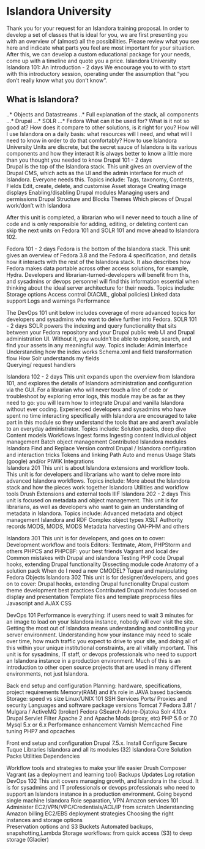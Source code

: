 # Islandora University

Thank you for your request for an Islandora training proposal. In order to develop a set of classes that is ideal for you, we are first presenting you with an overview of (almost) all the possibilities. Please review what you see here and indicate what parts you feel are most important for your situation. After this, we can develop a custom educational package for your needs, come up with a timeline and quote you a price.
Islandora University
Islandora 101: An Introduction - 2 days 
We encourage you to with to start with this introductory session, operating under the assumption that “you don’t really know what you don’t know”. 


## What is Islandora?
..* Objects and Datastreams
..* Full explanation of the stack, all components
...* Drupal
...* SOLR
...* Fedora
What can it be used for? What is it not so good at?
How does it compare to other solutions, is it right for you?
How will I use Islandora on a daily basis: what resources will I need, and what will I need to know in order to do that comfortably?
How to use Islandora University
Units are discrete, but the secret sauce of Islandora is its various components and how they interact
It is always better to know a little more than you thought you needed to know
Drupal 101 - 2 days  
Drupal is the top of the Islandora stack. This unit gives an overview of the Drupal CMS, which acts as the UI and the admin interface for much of Islandora. Everyone needs this. Topics include:
Tags, taxonomy, Contents, Fields
Edit, create, delete, and customise
Asset storage
Creating image displays
Enabling/disabling Drupal modules
Managing users and permissions
Drupal Structure and Blocks
Themes
Which pieces of Drupal work/don’t with Islandora

After this unit is completed, a librarian who will never need to touch a line of code and is only responsible for adding, editing, or deleting content can skip the next units on Fedora 101 and SOLR 101 and move ahead to Islandora 102. 

Fedora 101 - 2 days 
Fedora is the bottom of the Islandora stack. This unit gives an overview of Fedora 3.8 and the Fedora 4 specification, and details how it interacts with the rest of the Islandora stack. It also describes how Fedora makes data portable across other access solutions, for example, Hydra. Developers and librarian-turned-developers will benefit from this, and sysadmins or devops personnel will find this information essential when thinking about the ideal server architecture for their needs. 
Topics include:
Storage options
Access control (XACML, global policies)
Linked data support
Logs and warnings
Performance

The DevOps 101 unit below includes coverage of more advanced topics for developers and sysadmins who want to delve further into Fedora.
SOLR 101 - 2 days
SOLR powers the indexing and query functionality that sits between your Fedora repository and your Drupal public web UI and Drupal administration UI. Without it, you wouldn’t be able to explore, search, and find your assets in any meaningful way. 
Topics include:
Admin Interface  
Understanding how the index works
Schema.xml and field transformation flow 
How Solr understands my fields 	
Querying/ request handlers 

Islandora 102 - 2 days
This unit expands upon the overview from Islandora 101, and explores the details of Islandora administration and configuration via the GUI. For a librarian who will never touch a line of code or troubleshoot by exploring error logs, this module may be as far as they need to go: you will learn how to integrate Drupal and vanilla Islandora without ever coding. Experienced developers and sysadmins who have spent no time interacting specifically with Islandora are encouraged to take part in this module so they understand the tools that are and aren’t available to an everyday administrator.
Topics include:
Solution packs, deep dive
Content models
Workflows
Ingest forms
Ingesting content
Individual object management
Batch object management
Contributed Islandora modules
Islandora Find and Replace
Version control
Drupal / Islandora configuration and interaction tricks
Tokens and linking
Path Auto and menus 
Usage Stats (google) and/or PIWIK Integrations	
Islandora 201 
This unit is about Islandora extensions and workflow tools. This unit is for developers and librarians who want to delve more into advanced Islandora workflows. Topics include:
More about the Islandora stack and how the pieces work together
Islandora Utilities and workflow tools
Drush
Extensions and external tools
IIIF
Islandora 202 - 2 days 
This unit is focused on metadata and object management. This unit is for librarians, as well as developers who  want to gain an understanding of metadata in Islandora. Topics include:
Advanced metadata and object management 
Islandora and RDF
Complex object types
XSLT
Authority records
MODS, MODS, MODS
Metadata harvesting
 OAI-PHM and others


Islandora 301 
This unit is for developers, and goes on to cover:
Development workflow and tools
Editors: Textmate, Atom, PHPStorm and others
PHPCS and PHPCBF: your best friends
Vagrant and local dev
Common mistakes with Drupal and islandora
Testing PHP code
Drupal hooks, extending Drupal functionality
Dissecting module code
Anatomy of a solution pack
When do I need a new CMODEL?
Tuque and manipulating Fedora Objects
Islandora 302 
This unit is for designer/developers, and goes on to cover:
Drupal hooks, extending Drupal functionality
Drupal custom theme development best practices
Contributed Drupal modules focused on display and presentation
Template files and template preprocess files
Javascript and AJAX
CSS

DevOps 101
Performance is everything: if users need to wait 3 minutes for an image to load on your Islandora instance, nobody will ever visit the site. Getting the most out of Islandora means understanding and controlling your server environment. Understanding how your instance may need to scale over time, how much traffic you expect to drive to your site, and doing all of this within your unique institutional constraints, are all vitally important. This unit is for sysadmins, IT staff, or devops professionals who need to support an Islandora instance in a production environment. Much of this is an introduction to other open source projects that are used in many different environments, not just Islandora.

Back end setup and configuration
Planning: hardware, specifications, project requirements
Memory(RAM) and it’s role in JAVA based backends
Storage: speed vs size 
Linux/UNIX 101
SSH
Services
Ports/ Proxies and security
Languages and software package versions
Tomcat 7 
Fedora 3.81 / Mulgara / ActiveMQ (broker)
Fedora GSearch
Adore-Djatoka
Solr 4.10.x
Drupal Servlet Filter
Apache 2 and Apache Mods (proxy, etc)
PHP 5.6 or 7.0
Mysql 5.x or 6.x
Performance enhancement
Varnish
Memcached
Fine tuning PHP7 and opcaches
	
Front end setup and configuration
Drupal 7.5.x. 
Install
Configure
Secure
Tuque
Libraries
Islandora and all its modules (32)
Islandora Core
Solution Packs
Utilities
Dependencies	

Workflow tools and strategies to make your life easier
Drush
Composer
Vagrant (as a deployment and learning tool)
Backups
Updates
Log rotation
DevOps 102 
This unit covers managing growth, and Islandora in the cloud. It is for sysadmins and IT professionals or devops professionals who need to support an Islandora instance in a production environment.
Going beyond single machine Islandora
Role separation, VPN
Amazon services 101
Administer EC2/VPN/VPC/Credentials/ACL/IP from scratch
Understanding Amazon billing
EC2/EBS deployment strategies
Choosing the right instances and storage options	
Preservation options and S3 Buckets
Automated backups, snapshotting,Lambda
Storage workflows: from quick access (S3) to deep storage (Glacier)



